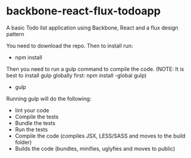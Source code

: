 # backbone-react-flux-todoapp
A basic Todo list application using Backbone, React and a flux design pattern

You need to download the repo. Then to install run:

  - npm install

Then you need to run a gulp command to compile the code. (NOTE: It is best to install gulp globally first: npm install -global gulp)

  - gulp

Running gulp will do the following:

  - lint your code
  - Compile the tests
  - Bundle the tests
  - Run the tests
  - Compile the code (compiles JSX, LESS/SASS and moves to the build folder)
  - Builds the code (bundles, minifies, uglyfies and moves to public)
